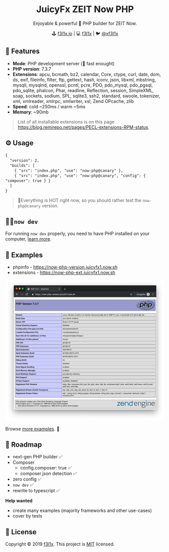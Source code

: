 <h1 align=center>JuicyFx ZEIT Now PHP</h1>

<p align=center>
Enjoyable & powerful 🐘 PHP builder for ZEIT Now.
</p>

<p align=center>
🕹 <a href="https://f3l1x.io">f3l1x.io</a> | 💻 <a href="https://github.com/f3l1x">f3l1x</a> | 🐦 <a href="https://twitter.com/xf3l1x">@xf3l1x</a>
</p>

## 🤗 Features

- **Mode**: PHP development server (🚀 fast enought)
- **PHP version**: 7.3.7
- **Extensions**: apcu, bcmath, bz2, calendar, Core, ctype, curl, date, dom, ds, exif, fileinfo, filter, ftp, gettext, hash, iconv, json, libxml, mbstring, mysqli, mysqlnd, openssl, pcntl, pcre, PDO, pdo_mysql, pdo_pgsql, pdo_sqlite, phalcon, Phar, readline, Reflection, session, SimpleXML, soap, sockets, sodium, SPL, sqlite3, ssh2, standard, swoole, tokenizer, xml, xmlreader, xmlrpc, xmlwriter, xsl, Zend OPcache, zlib
- **Speed**: cold ~250ms / warm ~5ms
- **Memory**: ~90mb

> List of all installable extensions is on this page https://blog.remirepo.net/pages/PECL-extensions-RPM-status.

## ⚙️ Usage

```
{
  "version": 2,
  "builds": [
    { "src": "index.php", "use": "now-php@canary" },
    { "src": "index.php", "use": "now-php@canary", "config": { "composer": true } }
  ]
}
```
> 🚧Everything is HOT right now, so you should rather test the `now-php@canary` version.

## 👨‍💻`now dev`

For running `now dev` properly, you need to have PHP installed on your computer, [learn more](NOW.md).

## 👀 Examples

- phpinfo - https://now-php-version.juicyfx1.now.sh
- extensions - https://now-php-ext.juicyfx1.now.sh

![](docs/phpinfo.png)

Browse [more examples](examples). 👀

## 🚧 Roadmap

- next-gen PHP builder ✅
- Composer
  - config.composer: true ✅
  - composer.json detection ✅
- zero config ✅
- `now dev` ✅
- rewrite to typescript ✅

**Help wanted**

- create many examples (majority frameworks and other use-cases)
- cover by tests

## 📝 License

Copyright © 2019 [f3l1x](https://github.com/f3l1x).
This project is [MIT](LICENSE) licensed.
